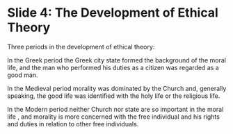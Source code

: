 # Slide 4: The Development of Ethical Theory

Three periods in the development of ethical theory:

In the Greek period the Greek city state formed the background of the moral life, and the man who performed his duties as a citizen was regarded as a good man.

In the Medieval period morality was dominated by the Church and, generally speaking, the good life was identified with the holy life or the religious life.

In the Modern period neither Church nor state are so important in the moral life , and morality is more concerned with the free individual and his rights and duties in relation to other free individuals.
